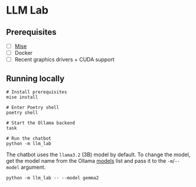 # LLM Lab

## Prerequisites

- [ ] [Mise](https://mise.jdx.dev)
- [ ] Docker
- [ ] Recent graphics drivers + CUDA support

## Running locally

```shell
# Install prerequisites
mise install

# Enter Poetry shell
poetry shell

# Start the Ollama backend
task

# Run the chatbot
python -m llm_lab
```

The chatbot uses the  `llama3.2` (3B) model by default. To change the model, get the model name from
the Ollama [models](https://ollama.com/library) list and pass it to the `-m`/`--model` argument.

```shell
python -m llm_lab -- --model gemma2
```
